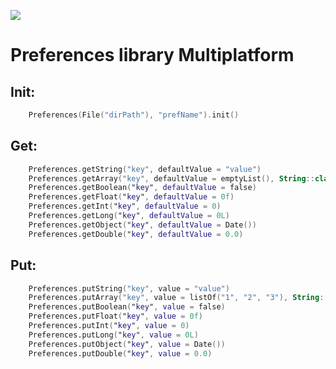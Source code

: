 [![](https://jitpack.io/v/TimScriptov/preferences.svg)](https://jitpack.io/#TimScriptov/preferences)

# Preferences library Multiplatform

## Init:
```kotlin
    Preferences(File("dirPath"), "prefName").init()
```

## Get:
```kotlin
    Preferences.getString("key", defaultValue = "value")
    Preferences.getArray("key", defaultValue = emptyList(), String::class)
    Preferences.getBoolean("key", defaultValue = false)
    Preferences.getFloat("key", defaultValue = 0f)
    Preferences.getInt("key", defaultValue = 0)
    Preferences.getLong("key", defaultValue = 0L)
    Preferences.getObject("key", defaultValue = Date())
    Preferences.getDouble("key", defaultValue = 0.0)
```

## Put:
```kotlin
    Preferences.putString("key", value = "value")
    Preferences.putArray("key", value = listOf("1", "2", "3"), String::class)
    Preferences.putBoolean("key", value = false)
    Preferences.putFloat("key", value = 0f)
    Preferences.putInt("key", value = 0)
    Preferences.putLong("key", value = 0L)
    Preferences.putObject("key", value = Date())
    Preferences.putDouble("key", value = 0.0)
```
